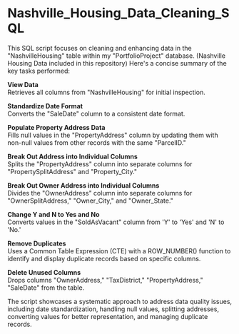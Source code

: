 # Nashville_Housing_Data_Cleaning_SQL
This SQL script focuses on cleaning and enhancing data in the "NashvilleHousing" table within my "PortfolioProject" database. (Nashville Housing Data included in this repository) Here's a concise summary of the key tasks performed:

**View Data** <br>
        Retrieves all columns from "NashvilleHousing" for initial inspection.

**Standardize Date Format** <br>
        Converts the "SaleDate" column to a consistent date format.

**Populate Property Address Data** <br>
        Fills null values in the "PropertyAddress" column by updating them with non-null values from other records with the same "ParcelID."

**Break Out Address into Individual Columns**<br>
        Splits the "PropertyAddress" column into separate columns for "PropertySplitAddress" and "Property_City."

**Break Out Owner Address into Individual Columns**<br>
        Divides the "OwnerAddress" column into separate columns for "OwnerSplitAddress," "Owner_City," and "Owner_State."

**Change Y and N to Yes and No**<br>
        Converts values in the "SoldAsVacant" column from 'Y' to 'Yes' and 'N' to 'No.'

**Remove Duplicates**<br>
         Uses a Common Table Expression (CTE) with a ROW_NUMBER() function to identify and display duplicate records based on specific columns.

**Delete Unused Columns**<br>
        Drops columns "OwnerAddress," "TaxDistrict," "PropertyAddress," "SaleDate" from the table.

The script showcases a systematic approach to address data quality issues, including date standardization, handling null values, splitting addresses, converting values for better representation, and managing duplicate records.
